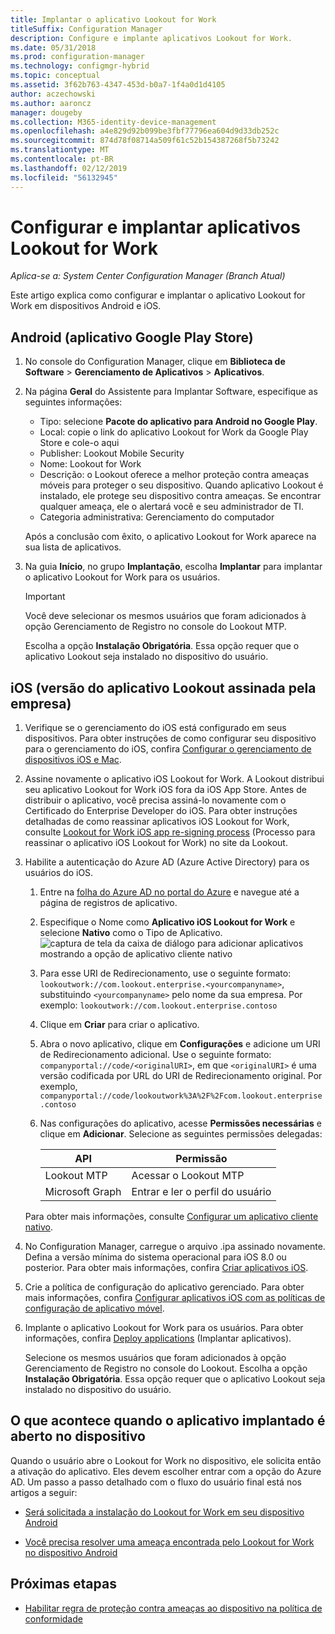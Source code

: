```yaml
---
title: Implantar o aplicativo Lookout for Work
titleSuffix: Configuration Manager
description: Configure e implante aplicativos Lookout for Work.
ms.date: 05/31/2018
ms.prod: configuration-manager
ms.technology: configmgr-hybrid
ms.topic: conceptual
ms.assetid: 3f62b763-4347-453d-b0a7-1f4a0d1d4105
author: aczechowski
ms.author: aaroncz
manager: dougeby
ms.collection: M365-identity-device-management
ms.openlocfilehash: a4e829d92b099be3fbf77796ea604d9d33db252c
ms.sourcegitcommit: 874d78f08714a509f61c52b154387268f5b73242
ms.translationtype: MT
ms.contentlocale: pt-BR
ms.lasthandoff: 02/12/2019
ms.locfileid: "56132945"
---
```

# <a name="configure-and-deploy-lookout-for-work-apps"></a>Configurar e implantar aplicativos Lookout for Work

*Aplica-se a: System Center Configuration Manager (Branch Atual)*

Este artigo explica como configurar e implantar o aplicativo Lookout for Work em dispositivos Android e iOS.



## <a name="android-google-play-store-app"></a>Android (aplicativo Google Play Store)
1.  No console do Configuration Manager, clique em **Biblioteca de Software** > **Gerenciamento de Aplicativos** > **Aplicativos**.  

2.  Na página **Geral** do Assistente para Implantar Software, especifique as seguintes informações:  
    - Tipo: selecione **Pacote do aplicativo para Android no Google Play**.
    - Local: copie o link do aplicativo Lookout for Work da Google Play Store e cole-o aqui
    - Publisher: Lookout Mobile Security
    - Nome: Lookout for Work
    - Descrição: o Lookout oferece a melhor proteção contra ameaças móveis para proteger o seu dispositivo. Quando aplicativo Lookout é instalado, ele protege seu dispositivo contra ameaças. Se encontrar qualquer ameaça, ele o alertará você e seu administrador de TI.
    - Categoria administrativa: Gerenciamento do computador  

    Após a conclusão com êxito, o aplicativo Lookout for Work aparece na sua lista de aplicativos.  

3.  Na guia **Início**, no grupo **Implantação**, escolha **Implantar** para implantar o aplicativo Lookout for Work para os usuários.   
    >[!IMPORTANT]  
    >Você deve selecionar os mesmos usuários que foram adicionados à opção Gerenciamento de Registro no console do Lookout MTP.  

    Escolha a opção **Instalação Obrigatória**. Essa opção requer que o aplicativo Lookout seja instalado no dispositivo do usuário.  



## <a name="ios-enterprise-signed-version-of-lookout-app"></a>iOS (versão do aplicativo Lookout assinada pela empresa)

1. Verifique se o gerenciamento do iOS está configurado em seus dispositivos. Para obter instruções de como configurar seu dispositivo para o gerenciamento do iOS, confira [Configurar o gerenciamento de dispositivos iOS e Mac](/sccm/mdm/deploy-use/enroll-hybrid-ios-mac).  

2. Assine novamente o aplicativo iOS Lookout for Work. A Lookout distribui seu aplicativo Lookout for Work iOS fora da iOS App Store. Antes de distribuir o aplicativo, você precisa assiná-lo novamente com o Certificado do Enterprise Developer do iOS. Para obter instruções detalhadas de como reassinar aplicativos iOS Lookout for Work, consulte [Lookout for Work iOS app re-signing process](https://personal.support.lookout.com/hc/articles/114094038714) (Processo para reassinar o aplicativo iOS Lookout for Work) no site da Lookout.  

3. Habilite a autenticação do Azure AD (Azure Active Directory) para os usuários do iOS.
   1.  Entre na [folha do Azure AD no portal do Azure](https://portal.azure.com/#blade/Microsoft_AAD_IAM/ActiveDirectoryMenuBlade/Overview) e navegue até a página de registros de aplicativo.  
   2.  Especifique o Nome como **Aplicativo iOS Lookout for Work** e selecione **Nativo** como o Tipo de Aplicativo.  
   ![captura de tela da caixa de diálogo para adicionar aplicativos mostrando a opção de aplicativo cliente nativo](media/aad-add-app-reg.png)

   3.  Para esse URI de Redirecionamento, use o seguinte formato: `lookoutwork://com.lookout.enterprise.<yourcompanyname>`, substituindo `<yourcompanyname>` pelo nome da sua empresa. Por exemplo: `lookoutwork://com.lookout.enterprise.contoso`
   4. Clique em **Criar** para criar o aplicativo. 
   5.  Abra o novo aplicativo, clique em **Configurações** e adicione um URI de Redirecionamento adicional. Use o seguinte formato: `companyportal://code/<originalURI>`, em que `<originalURI>` é uma versão codificada por URL do URI de Redirecionamento original. Por exemplo, `companyportal://code/lookoutwork%3A%2F%2Fcom.lookout.enterprise.contoso`
   6.  Nas configurações do aplicativo, acesse **Permissões necessárias** e clique em **Adicionar**. Selecione as seguintes permissões delegadas:  

       | API  | Permissão  |
       |---------|---------|
       | Lookout MTP     | Acessar o Lookout MTP         |
       | Microsoft Graph     | Entrar e ler o perfil do usuário        |  

   Para obter mais informações, consulte [Configurar um aplicativo cliente nativo](/azure/app-service/app-service-mobile-how-to-configure-active-directory-authentication#optional-configure-a-native-client-application).  


4. No Configuration Manager, carregue o arquivo .ipa assinado novamente. Defina a versão mínima do sistema operacional para iOS 8.0 ou posterior. Para obter mais informações, confira [Criar aplicativos iOS](/sccm/apps/get-started/creating-ios-applications).   


5. Crie a política de configuração do aplicativo gerenciado. Para obter mais informações, confira [Configurar aplicativos iOS com as políticas de configuração de aplicativo móvel](/sccm/apps/deploy-use/configure-ios-apps-with-app-configuration-policies).  


6. Implante o aplicativo Lookout for Work para os usuários. Para obter informações, confira [Deploy applications](/sccm/apps/deploy-use/deploy-applications) (Implantar aplicativos).  

   Selecione os mesmos usuários que foram adicionados à opção Gerenciamento de Registro no console do Lookout. Escolha a opção **Instalação Obrigatória**. Essa opção requer que o aplicativo Lookout seja instalado no dispositivo do usuário.



## <a name="what-happens-when-the-deployed-app-is-opened-on-the-device"></a>O que acontece quando o aplicativo implantado é aberto no dispositivo

Quando o usuário abre o Lookout for Work no dispositivo, ele solicita então a ativação do aplicativo. Eles devem escolher entrar com a opção do Azure AD. Um passo a passo detalhado com o fluxo do usuário final está nos artigos a seguir:

- [Será solicitada a instalação do Lookout for Work em seu dispositivo Android](/intune-user-help/you-are-prompted-to-install-lookout-for-work-android)

- [Você precisa resolver uma ameaça encontrada pelo Lookout for Work no dispositivo Android](/intune-user-help/you-need-to-resolve-a-threat-found-by-lookout-for-work-android)



## <a name="next-steps"></a>Próximas etapas
- [Habilitar regra de proteção contra ameaças ao dispositivo na política de conformidade](enable-device-threat-protection-rule-compliance-policy.md)
